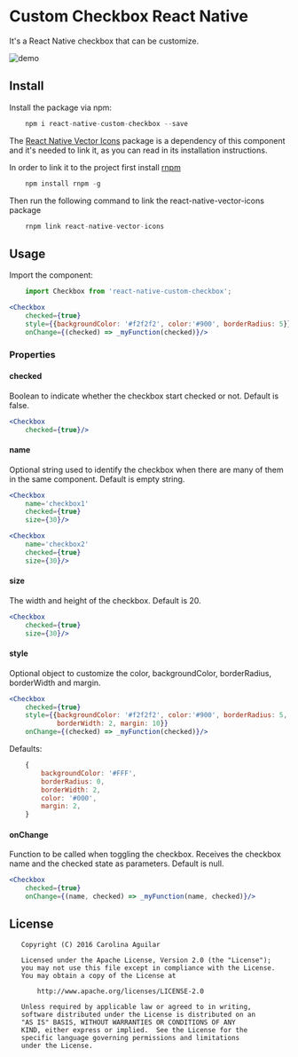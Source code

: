 
# Custom Checkbox React Native

It's a React Native checkbox that can be customize.

![demo](https://raw.githubusercontent.com/caroaguilar/images-gifs/master/react-native-custom-checkbox/demo.gif)

## Install

Install the package via npm:

```javascript
    npm i react-native-custom-checkbox --save
```

The [React Native Vector Icons](https://github.com/oblador/react-native-vector-icons)
package is a dependency of this component and it's needed to link it, as you can
read in its installation instructions.

In order to link it to the project first install [rnpm](https://github.com/rnpm/rnpm)

```javascript
    npm install rnpm -g
```

Then run the following command to link the react-native-vector-icons package

```javascript
    rnpm link react-native-vector-icons
```

## Usage

Import the component:

```javascript
    import Checkbox from 'react-native-custom-checkbox';
```

```jsx
<Checkbox
    checked={true}
    style={{backgroundColor: '#f2f2f2', color:'#900', borderRadius: 5}}
    onChange={(checked) => _myFunction(checked)}/>
```

### Properties

#### checked

Boolean to indicate whether the checkbox start checked or not. Default is false.

```jsx
<Checkbox
    checked={true}/>
```

#### name

Optional string used to identify the checkbox when there are many of them in the
same component. Default is empty string.

```jsx
<Checkbox
    name='checkbox1'
    checked={true}
    size={30}/>
```

```jsx
<Checkbox
    name='checkbox2'
    checked={true}
    size={30}/>
```

#### size

The width and height of the checkbox. Default is 20.

```jsx
<Checkbox
    checked={true}
    size={30}/>
```

#### style

Optional object to customize the color, backgroundColor, borderRadius,
borderWidth and margin.

```jsx
<Checkbox
    checked={true}
    style={{backgroundColor: '#f2f2f2', color:'#900', borderRadius: 5,
            borderWidth: 2, margin: 10}}
    onChange={(checked) => _myFunction(checked)}/>
```

Defaults:
```javascript
    {
        backgroundColor: '#FFF',
        borderRadius: 0,
        borderWidth: 2,
        color: '#000',
        margin: 2,
    }
```

#### onChange
Function to be called when toggling the checkbox. Receives the checkbox name and
the checked state as parameters. Default is null.

```jsx
<Checkbox
    checked={true}
    onChange={(name, checked) => _myFunction(name, checked)}/>
```

## License

```
   Copyright (C) 2016 Carolina Aguilar

   Licensed under the Apache License, Version 2.0 (the "License");
   you may not use this file except in compliance with the License.
   You may obtain a copy of the License at

       http://www.apache.org/licenses/LICENSE-2.0

   Unless required by applicable law or agreed to in writing,
   software distributed under the License is distributed on an
   "AS IS" BASIS, WITHOUT WARRANTIES OR CONDITIONS OF ANY
   KIND, either express or implied.  See the License for the
   specific language governing permissions and limitations
   under the License.
```
